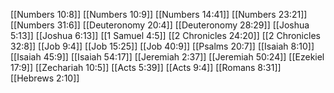 [[Numbers 10:8]]
[[Numbers 10:9]]
[[Numbers 14:41]]
[[Numbers 23:21]]
[[Numbers 31:6]]
[[Deuteronomy 20:4]]
[[Deuteronomy 28:29]]
[[Joshua 5:13]]
[[Joshua 6:13]]
[[1 Samuel 4:5]]
[[2 Chronicles 24:20]]
[[2 Chronicles 32:8]]
[[Job 9:4]]
[[Job 15:25]]
[[Job 40:9]]
[[Psalms 20:7]]
[[Isaiah 8:10]]
[[Isaiah 45:9]]
[[Isaiah 54:17]]
[[Jeremiah 2:37]]
[[Jeremiah 50:24]]
[[Ezekiel 17:9]]
[[Zechariah 10:5]]
[[Acts 5:39]]
[[Acts 9:4]]
[[Romans 8:31]]
[[Hebrews 2:10]]
